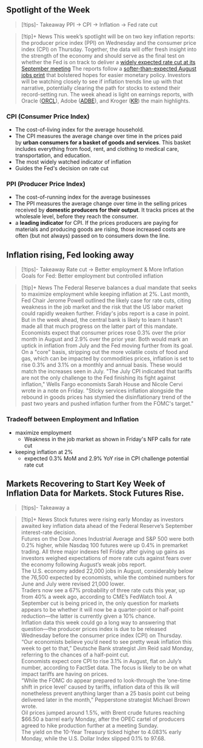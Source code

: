 ## Spotlight of the Week
> [!tips]- Takeaway
> PPI $\to$ CPI $\to$ Inflation $\to$ Fed rate cut

> [!tip]+ News
> This week’s spotlight will be on two key inflation reports: the producer price index (PPI) on Wednesday and the consumer price index (CPI) on Thursday. Together, the data will offer fresh insight into the strength of the economy and should serve as the final test on whether the Fed is on track to deliver a [widely expected rate cut at its September meeting](https://finance.yahoo.com/news/inflation-in-focus-as-september-fed-meeting-nears-what-to-watch-this-week-120006808.html)
> The reports follow a [softer-than-expected August jobs print](https://finance.yahoo.com/news/us-economy-adds-22000-jobs-unemployment-rate-hits-43-in-august-as-labor-market-continues-dramatic-slowdown-153001609.html) that bolstered hopes for easier monetary policy. Investors will be watching closely to see if inflation trends line up with that narrative, potentially clearing the path for stocks to extend their record-setting run.
> The week ahead is light on earnings reports, with Oracle ([ORCL](https://finance.yahoo.com/quote/ORCL)), Adobe ([ADBE](https://finance.yahoo.com/quote/ADBE)), and Kroger ([KR](https://finance.yahoo.com/quote/KR)) the main highlights.
### CPI (Consumer Price Index)
- The cost-of-living index for the average household.
- The CPI measures the average change over time in the prices paid by **urban consumers for a basket of goods and services**. This basket includes everything from food, rent, and clothing to medical care, transportation, and education.
- The most widely watched indicator of inflation
- Guides the Fed's decision on rate cut
### PPI (Producer Price Index)
- The cost-of-running index for the average businesses
- The PPI measures the average change over time in the selling prices received by **domestic producers for their output**. It tracks prices at the wholesale level, before they reach the consumer.
- a **leading indicator** for CPI. If the prices producers are paying for materials and producing goods are rising, those increased costs are often (but not always) passed on to consumers down the line.
## Inflation rising, Fed looking away
> [!tips]- Takeaway
> Rate cut $\to$ Better employment & More Inflation
> Goals for Fed: Better employment but controlled inflation

> [!tip]+ News
> The Federal Reserve balances a dual mandate that seeks to maximize employment while keeping inflation at 2%.
Last month, Fed Chair Jerome Powell outlined the likely case for rate cuts, citing weakness in the job market and the risk that the US labor market could rapidly weaken further. Friday's jobs report is a case in point.
But in the week ahead, the central bank is likely to learn it hasn't made all that much progress on the latter part of this mandate.
Economists expect that consumer prices rose 0.3% over the prior month in August and 2.9% over the prior year. Both would mark an uptick in inflation from July and the Fed moving further from its goal.
On a "core" basis, stripping out the more volatile costs of food and gas, which can be impacted by commodities prices, inflation is set to rise 0.3% and 3.1% on a monthly and annual basis. These would match the increases seen in July.
"The July CPI indicated that tariffs are not the only challenge to the Fed finishing its fight against inflation," Wells Fargo economists Sarah House and Nicole Cervi wrote in a note on Friday. "Sticky services inflation alongside the rebound in goods prices has stymied the disinflationary trend of the past two years and pushed inflation further from the FOMC's target."
### Tradeoff between Employment and Inflation
- maximize employment 
	- Weakness in the job market as shown in Friday's NFP calls for rate cut
- keeping inflation at 2%
	- expected 0.3% MoM and 2.9% YoY rise in CPI challenge potential rate cut
## Markets Recovering to Start Key Week of Inflation Data for Markets. Stock Futures Rise.
> [!tips]- Takeaway
> a

> [!tip]+ News
> Stock futures were rising early Monday as investors awaited key inflation data ahead of the Federal Reserve’s September interest-rate decision.  
Futures on the Dow Jones Industrial Average and S&P 500 were both 0.2% higher, while Nasdaq 100 futures were up 0.4% in premarket trading. All three major indexes fell Friday after giving up gains as investors weighed expectations of more rate cuts against fears over the economy following August’s weak jobs report.  
The U.S. economy added 22,000 jobs in August, considerably below the 76,500 expected by economists, while the combined numbers for June and July were revised 21,000 lower.    
Traders now see a 67% probability of three rate cuts this year, up from 40% a week ago, according to CME’s FedWatch tool. A September cut is being priced in, the only question for markets appears to be whether it will now be a quarter-point or half-point reduction—the latter is currently given a 10% chance.    
Inflation data this week could go a long way to answering that question—the producer prices index is due to be released Wednesday before the consumer price index (CPI) on Thursday.    
“Our economists believe you’d need to see pretty weak inflation this week to get to that,” Deutsche Bank strategist Jim Reid said Monday, referring to the chances of a half-point cut.    
Economists expect core CPI to rise 3.1% in August, flat on July’s number, according to FactSet data. The focus is likely to be on what impact tariffs are having on prices.   
“While the FOMC do appear prepared to look-through the ‘one-time shift in price level’ caused by tariffs, inflation data of this ilk will nonetheless prevent anything larger than a 25 basis point cut being delivered later in the month,” Pepperstone strategist Michael Brown wrote.  
Oil prices jumped around 1.5%, with Brent crude futures reaching $66.50 a barrel early Monday, after the OPEC cartel of producers agreed to hike production further at a meeting Sunday.  
The yield on the 10-Year Treasury ticked higher to 4.083% early Monday, while the U.S. Dollar Index slipped 0.1% to 97.68.


